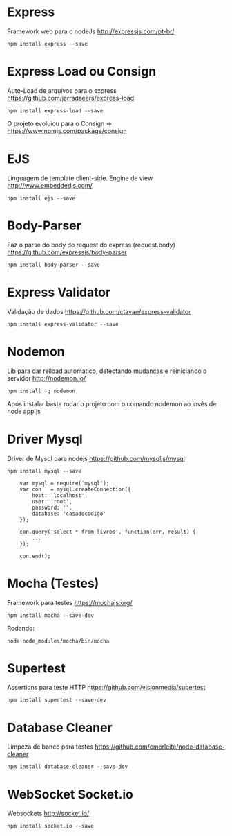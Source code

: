 # Express 

Framework web para o nodeJs http://expressjs.com/pt-br/

`npm install express --save`

# Express Load ou Consign

Auto-Load de arquivos para o express https://github.com/jarradseers/express-load

`npm install express-load --save`

O projeto evoluiou para o Consign => https://www.npmjs.com/package/consign

# EJS

Linguagem de template client-side. Engine de view http://www.embeddedjs.com/

`npm install ejs --save`


# Body-Parser

Faz o parse do body do request do express (request.body) https://github.com/expressjs/body-parser

`npm install body-parser --save`

# Express Validator

Validação de dados https://github.com/ctavan/express-validator

`npm install express-validator --save`

# Nodemon

Lib para dar relload automatico, detectando mudanças e reiniciando o servidor http://nodemon.io/

`npm install -g nodemon`

Após instalar basta rodar o projeto com o comando nodemon ao invés de node app.js

# Driver Mysql 

Driver de Mysql para nodejs https://github.com/mysqljs/mysql

`npm install mysql --save`

```
    var mysql = require('mysql');
    var con   = mysql.createConnection({
        host: 'localhost',
        user: 'root',
        password: '',
        database: 'casadocodigo'
    }); 

    con.query('select * from livros', function(err, result) {
        ...
    });

    con.end();
```

# Mocha (Testes)

Framework para testes https://mochajs.org/

`npm install mocha --save-dev`

Rodando: 

`node node_modules/mocha/bin/mocha`

# Supertest 

Assertions para teste HTTP  https://github.com/visionmedia/supertest

`npm install supertest --save-dev`

# Database Cleaner

Limpeza de banco para testes https://github.com/emerleite/node-database-cleaner

`npm install database-cleaner --save-dev`

# WebSocket Socket.io

Websockets http://socket.io/

`npm install socket.io --save`

